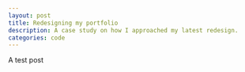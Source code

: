 ```yaml
---
layout: post
title: Redesigning my portfolio
description: A case study on how I approached my latest redesign. 
categories: code
---
```


A test post